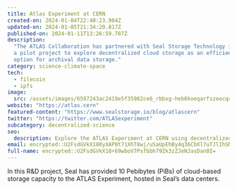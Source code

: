 ```yaml
---
title: Atlas Experiment at CERN
created-on: 2024-01-04T22:40:23.904Z
updated-on: 2024-01-05T21:34:20.817Z
published-on: 2024-01-11T13:26:59.787Z
description:
  "The ATLAS Collaboration has partnered with Seal Storage Technology in
  a pilot project to explore decentralized cloud storage as an efficient and cost-effective
  option for archival data storage."
category: science-climate-space
tech:
  - filecoin
  - ipfs
image:
  src: /assets/images/6597243ac2419e5f35982ce6_rbbxg-heb6koeqarfszeocq4yjtsw2cqpkwb9atop1y.png
website: "https://atlas.cern"
featured-content: "https://www.sealstorage.io/blog/atlascern"
twitter: "https://twitter.com/ATLASexperiment"
subcategory: decentralized-science
seo:
  description: Explore the ATLAS Experiment at CERN using decentralized storage solutions.
email: encrypted::U2FsdGVkX180yXAP8t71XhT8wj/uSaUpEhBy4q36CbXl7uTJlIhSMqHrZCO2L+VA
full-name: encrypted::U2FsdGVkX18+69wboV7Pxfbbh79Zk3zZJeNJasDan0I=
---
```


In this R&D project, Seal has provided 10 Pebibytes (PiBs) of cloud-based storage capacity to the ATLAS Experiment, hosted in Seal’s data centers.
